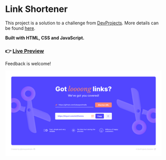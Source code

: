 # Link Shortener
This project is a solution to a challenge from [DevProjects](https://www.codementor.io/projects). More details can be found [here](https://www.codementor.io/projects/web/link-shortener-website-brqjanf6zq).

**Built with HTML, CSS and JavaScript.**

### :point_right: [**Live Preview**](#) 

Feedback is welcome!

![](./preview.png)
